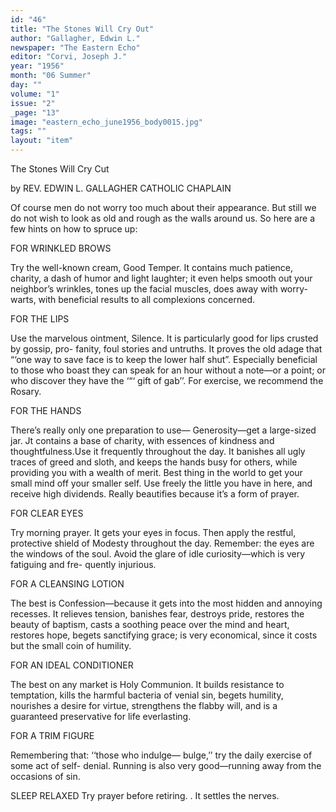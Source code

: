 ```yaml
---
id: "46"
title: "The Stones Will Cry Out"
author: "Gallagher, Edwin L."
newspaper: "The Eastern Echo"
editor: "Corvi, Joseph J."
year: "1956"
month: "06 Summer"
day: ""
volume: "1"
issue: "2"
_page: "13"
image: "eastern_echo_june1956_body0015.jpg"
tags: ""
layout: "item"
---
```

The Stones Will Cry Cut

by REV. EDWIN L. GALLAGHER
CATHOLIC CHAPLAIN

Of course men do not worry too much about
their appearance. But still we do not wish to look
as old and rough as the walls around us. So here
are a few hints on how to spruce up:

FOR WRINKLED BROWS

Try the well-known cream, Good Temper. It
contains much patience, charity, a dash of humor
and light laughter; it even helps smooth out your
neighbor’s wrinkles, tones up the facial muscles,
does away with worry-warts, with beneficial results
to all complexions concerned.

FOR THE LIPS

Use the marvelous ointment, Silence. It is
particularly good for lips crusted by gossip, pro-
fanity, foul stories and untruths. It proves the old
adage that “‘one way to save face is to keep the
lower half shut”. Especially beneficial to those who
boast they can speak for an hour without a note—or
a point; or who discover they have the ‘“‘ gift of gab’’.
For exercise, we recommend the Rosary.

FOR THE HANDS

There’s really only one preparation to use—
Generosity—get a large-sized jar. Jt contains a
base of charity, with essences of kindness and
thoughtfulness.Use it frequently throughout the day.
It banishes all ugly traces of greed and sloth, and
keeps the hands busy for others, while providing
you with a wealth of merit. Best thing in the
world to get your small mind off your smaller self.
Use freely the little you have in here, and receive
high dividends. Really beautifies because it’s a
form of prayer.

FOR CLEAR EYES

Try morning prayer. It gets your eyes in
focus. Then apply the restful, protective shield of
Modesty throughout the day. Remember: the eyes
are the windows of the soul. Avoid the glare of
idle curiosity—which is very fatiguing and fre-
quently injurious.

FOR A CLEANSING LOTION

The best is Confession—because it gets into the
most hidden and annoying recesses. It relieves
tension, banishes fear, destroys pride, restores
the beauty of baptism, casts a soothing peace over
the mind and heart, restores hope, begets sanctifying
grace; is very economical, since it costs but the
small coin of humility.

FOR AN IDEAL CONDITIONER

The best on any market is Holy Communion.
It builds resistance to temptation, kills the harmful
bacteria of venial sin, begets humility, nourishes a
desire for virtue, strengthens the flabby will, and
is a guaranteed preservative for life everlasting.

FOR A TRIM FIGURE

Remembering that: ‘‘those who indulge—
bulge,’’ try the daily exercise of some act of self-
denial. Running is also very good—running away
from the occasions of sin.

SLEEP RELAXED
Try prayer before retiring. . It settles the nerves.
